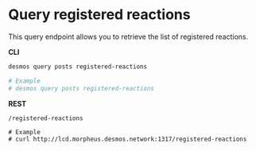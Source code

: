 # Query registered reactions
This query endpoint allows you to retrieve the list of registered reactions. 

**CLI**
 ```bash
desmos query posts registered-reactions

# Example
# desmos query posts registered-reactions
``` 

**REST**
```
/registered-reactions

# Example
# curl http://lcd.morpheus.desmos.network:1317/registered-reactions
```
